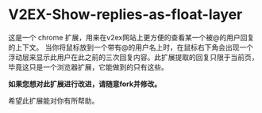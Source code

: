 V2EX-Show-replies-as-float-layer
========================

这是一个 chrome 扩展，用来在v2ex网站上更方便的查看某一个被@的用户回复的上下文。
当你将鼠标放到一个带有@的用户名上时，在鼠标右下角会出现一个浮动层来显示此用户在此之前的三次回复内容。此扩展提取的回复只限于当前页，毕竟这只是一个浏览器扩展，它能做到的只有这些。

**如果您想对此扩展进行改进，请随意fork并修改。**

希望此扩展能对你有所帮助。